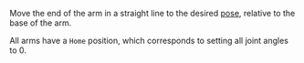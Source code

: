 Move the end of the arm in a straight line to the desired [pose](/operate/mobility/orientation-vector/), relative to the base of the arm.

All arms have a `Home` position, which corresponds to setting all joint angles to 0.
